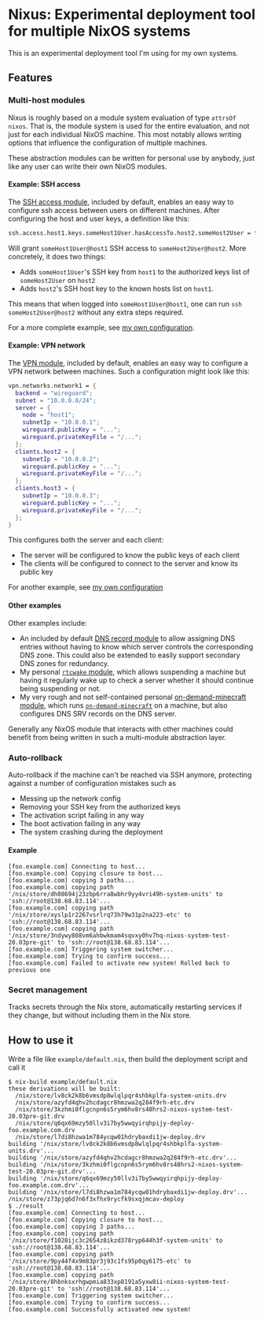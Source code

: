 # Nixus: Experimental deployment tool for multiple NixOS systems

This is an experimental deployment tool I'm using for my own systems.

## Features

### Multi-host modules

Nixus is roughly based on a module system evaluation of type `attrsOf nixos`.
That is, the module system is used for the entire evaluation, and not just for each individual NixOS machine.
This most notably allows writing options that influence the configuration of multiple machines.

These abstraction modules can be written for personal use by anybody, just like any user can write their own NixOS modules.

#### Example: SSH access

The [SSH access module](./modules/ssh.nix), included by default,
enables an easy way to configure ssh access between users on different machines.
After configuring the host and user keys, a definition like this:

```nix
ssh.access.host1.keys.someHost1User.hasAccessTo.host2.someHost2User = true;
```

Will grant `someHost1User@host1` SSH access to `someHost2User@host2`.
More concretely, it does two things:
- Adds `someHost1User`'s SSH key from `host1` to the authorized keys list of `someHost2User` on `host2`
- Adds `host2`'s SSH host key to the known hosts list on `host1`.

This means that when logged into `someHost1User@host1`, one can run `ssh someHost2User@host2` without any extra steps required.

For a more complete example, see [my own configuration](https://github.com/infinisil/system/blob/4295f8e8646d8646406604c48e38be69b0759ced/config/multimods/ssh-access.nix).

#### Example: VPN network

The [VPN module](./modules/vpn), included by default,
enables an easy way to configure a VPN network between machines.
Such a configuration might look like this:

```nix
vpn.networks.network1 = {
  backend = "wireguard";
  subnet = "10.0.0.0/24";
  server = {
    node = "host1";
    subnetIp = "10.0.0.1";
    wireguard.publicKey = "...";
    wireguard.privateKeyFile = "/...";
  };
  clients.host2 = {
    subnetIp = "10.0.0.2";
    wireguard.publicKey = "...";
    wireguard.privateKeyFile = "/...";
  };
  clients.host3 = {
    subnetIp = "10.0.0.3";
    wireguard.publicKey = "...";
    wireguard.privateKeyFile = "/...";
  };
}
```

This configures both the server and each client:
- The server will be configured to know the public keys of each client
- The clients will be configured to connect to the server and know its public key

For another example, see [my own configuration](https://github.com/infinisil/system/blob/4295f8e8646d8646406604c48e38be69b0759ced/config/multimods/vpn-setup.nix)

#### Other examples

Other examples include:
- An included by default [DNS record module](./modules/dns.nix) to allow assigning DNS entries
  without having to know which server controls the corresponding DNS zone.
  This could also be extended to easily support secondary DNS zones for redundancy.
- My personal [`rtcwake` module](https://github.com/infinisil/system/blob/4295f8e8646d8646406604c48e38be69b0759ced/config/multimods/rtcwake.nix),
  which allows suspending a machine but having it regularly wake up to check a server whether it should continue being suspending or not.
- My very rough and not self-contained personal [on-demand-minecraft module](https://github.com/infinisil/system/blob/4295f8e8646d8646406604c48e38be69b0759ced/config/multimods/on-demand-minecraft/default.nix),
  which runs [`on-demand-minecraft`](https://github.com/infinisil/on-demand-minecraft) on a machine,
  but also configures DNS SRV records on the DNS server.

Generally any NixOS module that interacts with other machines could benefit from being written in such a multi-module abstraction layer.

### Auto-rollback

Auto-rollback if the machine can't be reached via SSH anymore, protecting against a number of configuration mistakes such as
- Messing up the network config
- Removing your SSH key from the authorized keys
- The activation script failing in any way
- The boot activation failing in any way
- The system crashing during the deployment

#### Example

```
[foo.example.com] Connecting to host...
[foo.example.com] Copying closure to host...
[foo.example.com] copying 3 paths...
[foo.example.com] copying path '/nix/store/dh08694j23zbp6rra8wbhr9yy4vri49h-system-units' to 'ssh://root@138.68.83.114'...
[foo.example.com] copying path '/nix/store/xyslp1r2267vsrlrq73h79w31p2na223-etc' to 'ssh://root@138.68.83.114'...
[foo.example.com] copying path '/nix/store/3ndywy808vm6ahbwkmam4sqvxy0hv7hq-nixos-system-test-20.03pre-git' to 'ssh://root@138.68.83.114'...
[foo.example.com] Triggering system switcher...
[foo.example.com] Trying to confirm success...
[foo.example.com] Failed to activate new system! Rolled back to previous one
```

### Secret management

Tracks secrets through the Nix store,
automatically restarting services if they change,
but without including them in the Nix store.

## How to use it

Write a file like `example/default.nix`, then build the deployment script and call it
```
$ nix-build example/default.nix
these derivations will be built:
  /nix/store/lv8ck2k8b6vmsdp8wlqlpqr4shbkplfa-system-units.drv
  /nix/store/azyfd4qhv2hcdagcr8hmzwa2q284f9rh-etc.drv
  /nix/store/3kzhmi0flgcnpn6s5rym6hv8rs48hrs2-nixos-system-test-20.03pre-git.drv
  /nix/store/q6qx69mzy50llv3i7by5wwqyirqhpijy-deploy-foo.example.com.drv
  /nix/store/l7di8hzwa1m784ycqw01hdrybaxdi1jw-deploy.drv
building '/nix/store/lv8ck2k8b6vmsdp8wlqlpqr4shbkplfa-system-units.drv'...
building '/nix/store/azyfd4qhv2hcdagcr8hmzwa2q284f9rh-etc.drv'...
building '/nix/store/3kzhmi0flgcnpn6s5rym6hv8rs48hrs2-nixos-system-test-20.03pre-git.drv'...
building '/nix/store/q6qx69mzy50llv3i7by5wwqyirqhpijy-deploy-foo.example.com.drv'...
building '/nix/store/l7di8hzwa1m784ycqw01hdrybaxdi1jw-deploy.drv'...
/nix/store/z73pjq6d7n6f3xfhx9rycfk9sxqjmcav-deploy
$ ./result
[foo.example.com] Connecting to host...
[foo.example.com] Copying closure to host...
[foo.example.com] copying 3 paths...
[foo.example.com] copying path '/nix/store/f1028ijc3c2654z8ikzd378ryp644h3f-system-units' to 'ssh://root@138.68.83.114'...
[foo.example.com] copying path '/nix/store/9py44f4x9m83pr3j93c1fs95p0qy6175-etc' to 'ssh://root@138.68.83.114'...
[foo.example.com] copying path '/nix/store/8hbnksxrhgwpmia833xp8191a5yxw8ii-nixos-system-test-20.03pre-git' to 'ssh://root@138.68.83.114'...
[foo.example.com] Triggering system switcher...
[foo.example.com] Trying to confirm success...
[foo.example.com] Successfully activated new system!
```
